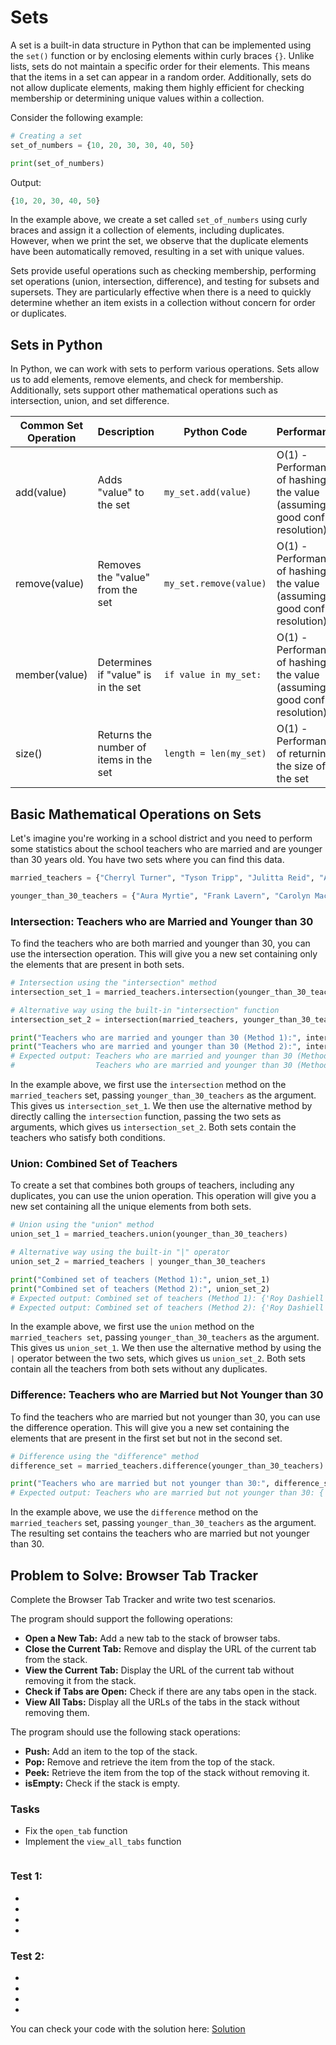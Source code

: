 # Sets
A set is a built-in data structure in Python that can be implemented using the `set()` function or by enclosing elements within curly braces `{}`. Unlike lists, sets do not maintain a specific order for their elements. This means that the items in a set can appear in a random order. Additionally, sets do not allow duplicate elements, making them highly efficient for checking membership or determining unique values within a collection.

Consider the following example:

```Python
# Creating a set
set_of_numbers = {10, 20, 30, 30, 40, 50}

print(set_of_numbers)
```

Output:
```Python
{10, 20, 30, 40, 50}
```

In the example above, we create a set called `set_of_numbers` using curly braces and assign it a collection of elements, including duplicates. However, when we print the set, we observe that the duplicate elements have been automatically removed, resulting in a set with unique values.

Sets provide useful operations such as checking membership, performing set operations (union, intersection, difference), and testing for subsets and supersets. They are particularly effective when there is a need to quickly determine whether an item exists in a collection without concern for order or duplicates.


## Sets in Python
In Python, we can work with sets to perform various operations. Sets allow us to add elements, remove elements, and check for membership. Additionally, sets support other mathematical operations such as intersection, union, and set difference.

| Common Set Operation | Description                           | Python Code               | Performance                                                |
|----------------------|---------------------------------------|---------------------------|------------------------------------------------------------|
| add(value)           | Adds "value" to the set               | `my_set.add(value)`       | O(1) - Performance of hashing the value (assuming good conflict resolution) |
| remove(value)        | Removes the "value" from the set       | `my_set.remove(value)`    | O(1) - Performance of hashing the value (assuming good conflict resolution) |
| member(value)        | Determines if "value" is in the set    | `if value in my_set:`     | O(1) - Performance of hashing the value (assuming good conflict resolution) |
| size()               | Returns the number of items in the set | `length = len(my_set)`    | O(1) - Performance of returning the size of the set         |


## Basic Mathematical Operations on Sets

Let's imagine you're working in a school district and you need to perform some statistics about the school teachers who are married and are younger than 30 years old. You have two sets where you can find this data.

```python
married_teachers = {"Cherryl Turner", "Tyson Tripp", "Julitta Reid", "Aura Myrtie", "Frank Lavern"}

younger_than_30_teachers = {"Aura Myrtie", "Frank Lavern", "Carolyn Macy", "Roy Dashiell", "Peter Antony"}
```

### **Intersection: Teachers who are Married and Younger than 30**

To find the teachers who are both married and younger than 30, you can use the intersection operation. This will give you a new set containing only the elements that are present in both sets.

```python
# Intersection using the "intersection" method
intersection_set_1 = married_teachers.intersection(younger_than_30_teachers)

# Alternative way using the built-in "intersection" function
intersection_set_2 = intersection(married_teachers, younger_than_30_teachers)

print("Teachers who are married and younger than 30 (Method 1):", intersection_set_1)
print("Teachers who are married and younger than 30 (Method 2):", intersection_set_2)
# Expected output: Teachers who are married and younger than 30 (Method 1): {'Frank Lavern', 'Aura Myrtie'}
#                  Teachers who are married and younger than 30 (Method 2): {'Frank Lavern', 'Aura Myrtie'}
```

In the example above, we first use the `intersection` method on the `married_teachers` set, passing `younger_than_30_teachers` as the argument. This gives us `intersection_set_1`. We then use the alternative method by directly calling the `intersection` function, passing the two sets as arguments, which gives us `intersection_set_2`. Both sets contain the teachers who satisfy both conditions.

### **Union: Combined Set of Teachers**

To create a set that combines both groups of teachers, including any duplicates, you can use the union operation. This operation will give you a new set containing all the unique elements from both sets.

```python
# Union using the "union" method
union_set_1 = married_teachers.union(younger_than_30_teachers)

# Alternative way using the built-in "|" operator
union_set_2 = married_teachers | younger_than_30_teachers

print("Combined set of teachers (Method 1):", union_set_1)
print("Combined set of teachers (Method 2):", union_set_2)
# Expected output: Combined set of teachers (Method 1): {'Roy Dashiell', 'Julitta Reid', 'Peter Antony', 'Cherryl Turner', 'Frank Lavern', 'Aura Myrtie', 'Tyson Tripp', 'Carolyn Macy'}
# Expected output: Combined set of teachers (Method 2): {'Roy Dashiell', 'Julitta Reid', 'Peter Antony', 'Cherryl Turner', 'Frank Lavern', 'Aura Myrtie', 'Tyson Tripp', 'Carolyn Macy'}
```
In the example above, we first use the `union` method on the `married_teachers set`, passing `younger_than_30_teachers` as the argument. This gives us `union_set_1`. We then use the alternative method by using the `|` operator between the two sets, which gives us `union_set_2`. Both sets contain all the teachers from both sets without any duplicates.

### **Difference: Teachers who are Married but Not Younger than 30**

To find the teachers who are married but not younger than 30, you can use the difference operation. This will give you a new set containing the elements that are present in the first set but not in the second set.

```python
# Difference using the "difference" method
difference_set = married_teachers.difference(younger_than_30_teachers)

print("Teachers who are married but not younger than 30:", difference_set)
# Expected output: Teachers who are married but not younger than 30: {'Cherryl Turner', 'Tyson Tripp', 'Julitta Reid'}
```
In the example above, we use the `difference` method on the `married_teachers` set, passing `younger_than_30_teachers` as the argument. The resulting set contains the teachers who are married but not younger than 30.

## Problem to Solve: Browser Tab Tracker
Complete the Browser Tab Tracker and write two test scenarios.

The program should support the following operations:

* **Open a New Tab:** Add a new tab to the stack of browser tabs.
* **Close the Current Tab:** Remove and display the URL of the current tab from the stack.
* **View the Current Tab:** Display the URL of the current tab without removing it from the stack.
* **Check if Tabs are Open:** Check if there are any tabs open in the stack.
* **View All Tabs:** Display all the URLs of the tabs in the stack without removing them.

The program should use the following stack operations:

* **Push:** Add an item to the top of the stack.
* **Pop:** Remove and retrieve the item from the top of the stack.
* **Peek:** Retrieve the item from the top of the stack without removing it.
* **isEmpty:** Check if the stack is empty.


### Tasks
* Fix the `open_tab` function
* Implement the `view_all_tabs` function

``` python

```

### Test 1:
* 
* 
* 
* 

### Test 2:
* 
* 
* 
* 

You can check your code with the solution here: [Solution](sets.py)